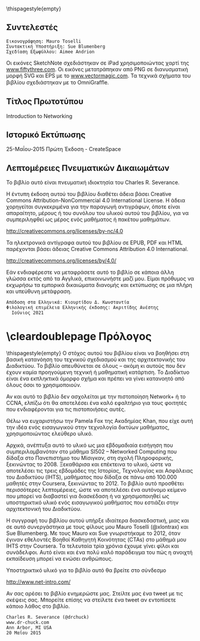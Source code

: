 \thispagestyle{empty}

Συντελεστές
-----------
    Εικονογράφηση: Mauro Toselli
    Συντακτική Υποστήριξη: Sue Blumenberg
    Σχεδίαση Εξωφύλλου: Aimee Andrion

Οι εικόνες SketchNote σχεδιάστηκαν σε iPad χρησιμοποιώντας χαρτί της www.fiftythree.com. Οι εικόνες μετατράπηκαν από PNG σε διανυσματική μορφή SVG και EPS με το www.vectormagic.com. Τα τεχνικά σχήματα του βιβλίου σχεδιάστηκαν με το OmniGrafﬂe.

Τίτλος Πρωτοτύπου
-----------------
Introduction to Networking

Ιστορικό Εκτύπωσης
------------------
25-Μαΐου-2015  Πρώτη Έκδοση - CreateSpace

Λεπτομέρειες Πνευματικών Δικαιωμάτων
------------------------------------
Το βιβλίο αυτό είναι πνευματική ιδιοκτησία του Charles R. Severance.

Η έντυπη έκδοση αυτού του βιβλίου διαθέτει άδεια βάσει Creative Commons Attribution-NonCommercial 4.0 International License. Η άδεια χορηγείται συγκεκριμένα για την παραγωγή αντιγράφων, όποτε είναι απαραίτητο, μέρους ή του συνόλου του υλικού αυτού του βιβλίου, για να συμπεριληφθεί ως μέρος ενός μαθήματος ή πακέτου μαθημάτων.

http://creativecommons.org/licenses/by-nc/4.0

Τα ηλεκτρονικά αντίγραφα αυτού του βιβλίου σε EPUB, PDF και HTML παρέχονται βάσει άδειας Creative Commons Attribution 4.0 International.

http://creativecommons.org/licenses/by/4.0/

Εάν ενδιαφέρεστε να μεταφράσετε αυτό το βιβλίο σε κάποια άλλη γλώσσα εκτός από τα Αγγλικά, επικοινωνήστε μαζί μου. Είμαι πρόθυμος να εκχωρήσω τα  εμπορικά δικαιώματα διανομής και εκτύπωσης σε μια πλήρη και υπεύθυνη μετάφραση.

    Απόδοση στα Ελληνικά: Κιουρτίδου Δ. Κωνσταντία
    Φιλολογική επιμέλεια Ελληνικής έκδοσης: Ακριτίδης Ανέστης
	  Ιούνιος 2021


\cleardoublepage
Πρόλογος
========

\thispagestyle{empty}
Ο στόχος αυτού του βιβλίου είναι να βοηθήσει στη βασική κατανόηση του τεχνικού σχεδιασμού και της αρχιτεκτονικής του Διαδικτύου. Το βιβλίο απευθύνεται σε όλους – ακόμη κι αυτούς που δεν έχουν καμία προηγούμενη τεχνική ή μαθηματική κατάρτιση. Το Διαδίκτυο είναι ένα εκπληκτικά όμορφο σχήμα και πρέπει να γίνει κατανοητό από όλους όσοι το χρησιμοποιούν.

Αν και αυτό το βιβλίο δεν ασχολείται με την πιστοποίηση Network+ ή το CCNA, ελπίζω ότι θα αποτελέσει ένα καλό εφαλτήριο για τους φοιτητές που ενδιαφέρονται για τις πιστοποιήσεις αυτές.

Θέλω να ευχαριστήσω την Pamela Fox της Ακαδημίας Khan, που είχε αυτή την ιδέα ενός εισαγωγικού στην τεχνολογία δικτύων μαθήματος, χρησιμοποιώντας ελεύθερο υλικό.

Αρχικά, ανέπτυξα αυτό το υλικό ως μια εβδομαδιαία εισήγηση που συμπεριλαμβανόταν στο μάθημα  SI502 – Networked Computing που δίδαξα στο Πανεπιστήμιο του Μίσιγκαν, στη σχολή Πληροφορικής, ξεκινώντας το 2008. Ξεκαθάρισα και επέκτεινα το υλικό, ώστε να αποτελέσει τις τρεις εβδομάδες της Ιστορίας, Τεχνολογίας και Ασφάλειας του Διαδικτύου (IHTS), μαθήματος που δίδαξα σε πάνω από 100.000 μαθητές στην Coursera, ξεκινώντας το 2012. Το βιβλίο αυτό προσθέτει περισσότερες λεπτομέρειες, ώστε να αποτελέσει ένα αυτόνομο κείμενο που μπορεί να διαβαστεί για διασκέδαση ή να χρησιμοποιηθεί ως υποστηρικτικό υλικό ενός εισαγωγικού μαθήματος που εστιάζει στην αρχιτεκτονική του Διαδικτύου.

Η συγγραφή του βιβλίου αυτού υπήρξε ιδιαίτερα διασκεδαστική, μιας και σε αυτό συνεργάστηκα με τους φίλους μου Mauro Toselli (@xlontrax) και Sue Blumenberg. Με τους Mauro και Sue γνωριστήκαμε το 2012, όταν έγιναν εθελοντές Βοηθοί Καθηγητή Κοινότητας (CTAs) στο μάθημά μου IHTS στην Coursera. Τα τελευταία τρία χρόνια έχουμε γίνει φίλοι και συνάδελφοι. Αυτό είναι και ένα πολύ καλό παράδειγμα του πώς η ανοιχτή εκπαίδευση μπορεί να ενώσει ανθρώπους.

Υποστηρικτικό υλικό για το βιβλίο αυτό θα βρείτε στο σύνδεσμο

http://www.net-intro.com/

Αν σας αρέσει το βιβλίο ενημερώστε μας. Στείλτε μας ένα tweet με τις σκέψεις σας. Μπορείτε επίσης να στείλετε ένα tweet αν εντοπίσετε κάποιο λάθος στο βιβλίο.

    Charles R. Severance (@drchuck)
    www.dr-chuck.com
    Ann Arbor, MI USA
    20 Μαΐου 2015

